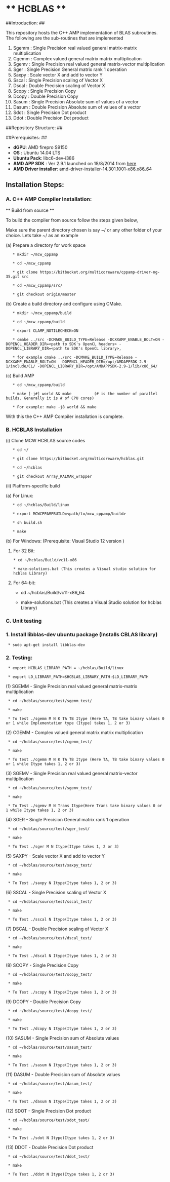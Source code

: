 # ** HCBLAS ** #

##Introduction: ##

This repository hosts the C++ AMP implementation of BLAS subroutines. The following are the sub-routines that are implemented

1. Sgemm  : Single Precision real valued general matrix-matrix multiplication
2. Cgemm  : Complex valued general matrix matrix multiplication
3. Sgemv  : Single Precision real valued general matrix-vector multiplication
4. Sger   : Single Precision General matrix rank 1 operation
5. Saxpy  : Scale vector X and add to vector Y
6. Sscal  : Single Precision scaling of Vector X 
7. Dscal  : Double Precision scaling of Vector X
8. Scopy  : Single Precision Copy 
9. Dcopy  : Double Precision Copy
10. Sasum : Single Precision Absolute sum of values of a vector
11. Dasum : Double Precision Absolute sum of values of a vector
12. Sdot  : Single Precision Dot product
13. Ddot  : Double Precision Dot product

##Repository Structure: ##

##Prerequisites: ##
* **dGPU**:  AMD firepro S9150
* **OS** : Ubuntu 14.04 LTS
* **Ubuntu Pack**: libc6-dev-i386
* **AMD APP SDK** : Ver 2.9.1 launched on 18/8/2014 from [here](http://developer.amd.com/tools-and-sdks/opencl-zone/amd-accelerated-parallel-processing-app-sdk/)
* **AMD Driver installer**: amd-driver-installer-14.301.1001-x86.x86_64


## Installation Steps:    

### A. C++ AMP Compiler Installation: 

** Build from source **

  To build the compiler from source follow the steps given below,
 
  Make sure the parent directory chosen is say ~/ or any other folder of your choice. Lets take ~/ as an example

  (a) Prepare a directory for work space

       * mkdir ~/mcw_cppamp

       * cd ~/mcw_cppamp 
   
       * git clone https://bitbucket.org/multicoreware/cppamp-driver-ng-35.git src

       * cd ~/mcw_cppamp/src/

       * git checkout origin/master

  (b) Create a build directory and configure using CMake.

       * mkdir ~/mcw_cppamp/build

       * cd ~/mcw_cppamp/build

       * export CLAMP_NOTILECHECK=ON
       
       * cmake ../src -DCMAKE_BUILD_TYPE=Release -DCXXAMP_ENABLE_BOLT=ON -DOPENCL_HEADER_DIR=<path to SDK's OpenCL headers> -DOPENCL_LIBRARY_DIR=<path to SDK's OpenCL library>, 

       * for example cmake ../src -DCMAKE_BUILD_TYPE=Release -DCXXAMP_ENABLE_BOLT=ON  -DOPENCL_HEADER_DIR=/opt/AMDAPPSDK-2.9-1/include/CL/ -DOPENCL_LIBRARY_DIR=/opt/AMDAPPSDK-2.9-1/lib/x86_64/

  (c) Build AMP

       * cd ~/mcw_cppamp/build

       * make [-j#] world && make          (# is the number of parallel builds. Generally it is # of CPU cores)

       * For example: make -j8 world && make

With this the C++ AMP Compiler installation is complete.

### B. HCBLAS Installation 

(i) Clone MCW HCBLAS source codes

       * cd ~/
   
       * git clone https://bitbucket.org/multicoreware/hcblas.git 

       * cd ~/hcblas

       * git checkout Array_KALMAR_wrapper
   
(ii) Platform-specific build

(a) For Linux:  

       * cd ~/hcblas/Build/linux
       
       * export MCWCPPAMPBUILD=<path/to/mcw_cppamp/build>

       * sh build.sh

       * make

(b)  For Windows: (Prerequisite: Visual Studio 12 version )
       
1. For 32 Bit:

       * cd ~/hcblas/Build/vc11-x86

       * make-solutions.bat (This creates a Visual studio solution for hcblas Library) 

 2. For 64-bit:

       * cd ~/hcblas/Build/vc11-x86_64

       * make-solutions.bat (This creates a Visual Studio solution for hcblas Library)
       
       
### C. Unit testing

### 1. Install libblas-dev ubuntu package (Installs CBLAS library)

     * sudo apt-get install libblas-dev

### 2. Testing:
    
     * export HCBLAS_LIBRARY_PATH = ~/hcblas/Build/linux
     
     * export LD_LIBRARY_PATH=$HCBLAS_LIBRARY_PATH:$LD_LIBRARY_PATH

  (1) SGEMM - Single Precision real valued general matrix-matrix multiplication

     * cd ~/hcblas/source/test/sgemm_test/
     
     * make
     
     * To test ./sgemm M N K TA TB Itype (Here TA, TB take binary values 0 or 1 while Implementation type (Itype) takes 1, 2 or 3)
  
  (2) CGEMM - Complex valued general matrix matrix multiplication

     * cd ~/hcblas/source/test/cgemm_test/
     
     * make
     
     * To test ./cgemm M N K TA TB Itype (Here TA, TB take binary values 0 or 1 while Itype takes 1, 2 or 3)

  (3) SGEMV - Single Precision real valued general matrix-vector multiplication
    
     * cd ~/hcblas/source/test/sgemv_test/
     
     * make
   
     * To Test ./sgemv M N Trans Itype(Here Trans take binary values 0 or 1 while Itype takes 1, 2 or 3)

  (4) SGER - Single Precision General matrix rank 1 operation

     * cd ~/hcblas/source/test/sger_test/
     
     * make
   
     * To Test ./sger M N Itype(Itype takes 1, 2 or 3)

  (5) SAXPY - Scale vector X and add to vector Y
 
     * cd ~/hcblas/source/test/saxpy_test/
     
     * make
   
     * To Test ./saxpy N Itype(Itype takes 1, 2 or 3)

  (6) SSCAL - Single Precision scaling of Vector X 

     * cd ~/hcblas/source/test/sscal_test/
     
     * make
   
     * To Test ./sscal N Itype(Itype takes 1, 2 or 3)

  (7) DSCAL - Double Precision scaling of Vector X

     * cd ~/hcblas/source/test/dscal_test/
     
     * make
   
     * To Test ./dscal N Itype(Itype takes 1, 2 or 3)
 
  (8) SCOPY - Single Precision Copy 

     * cd ~/hcblas/source/test/scopy_test/
     
     * make
   
     * To Test ./scopy N Itype(Itype takes 1, 2 or 3)

  (9) DCOPY - Double Precision Copy

     * cd ~/hcblas/source/test/dcopy_test/
     
     * make
   
     * To Test ./dcopy N Itype(Itype takes 1, 2 or 3)

  (10) SASUM - Single Precision sum of Absolute values

     * cd ~/hcblas/source/test/sasum_test/
     
     * make
   
     * To Test ./sasum N Itype(Itype takes 1, 2 or 3)

  (11) DASUM - Double Precision sum of Absolute values

     * cd ~/hcblas/source/test/dasum_test/
     
     * make
   
     * To Test ./dasum N Itype(Itype takes 1, 2 or 3)

  (12) SDOT - Single Precision Dot product

     * cd ~/hcblas/source/test/sdot_test/
     
     * make
   
     * To Test ./sdot N Itype(Itype takes 1, 2 or 3)

  (13) DDOT - Double Precision Dot product

     * cd ~/hcblas/source/test/ddot_test/
     
     * make
   
     * To Test ./ddot N Itype(Itype takes 1, 2 or 3)
